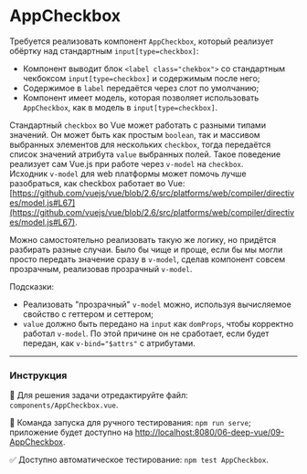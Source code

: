 # AppCheckbox

Требуется реализовать компонент `AppCheckbox`, который реализует обёртку над стандартным `input[type=checkbox]`:
- Компонент выводит блок `<label class="chekbox">` со стандартным чекбоксом `input[type=checkbox]` и содержимым после него;
- Содержимое в `label` передаётся через слот по умолчанию;
- Компонент имеет модель, которая позволяет использовать `AppCheckbox`, как в модель в `input[type=checkbox]`.

Стандартный `checkbox` во Vue может работать с разными типами значений. Он может быть как простым `boolean`, так и массивом выбранных элементов для нескольких `checkbox`, тогда передаётся список значений атрибута `value` выбранных полей. Такое поведение реализует сам Vue.js при работе через `v-model` на `checkbox`.<br>
Исходник `v-model` для web платформы может помочь лучше разобраться, как checkbox работает во Vue: [https://github.com/vuejs/vue/blob/2.6/src/platforms/web/compiler/directives/model.js#L67](https://github.com/vuejs/vue/blob/2.6/src/platforms/web/compiler/directives/model.js#L67).

Можно самостоятельно реализовать такую же логику, но придётся разбирать разные случаи. Было бы чище и проще, если бы мы могли просто передать значение сразу в `v-model`, сделав компонент совсем прозрачным, реализовав прозрачный `v-model`. 

Подсказки:
- Реализовать "прозрачный" `v-model` можно, используя вычисляемое свойство с геттером и сеттером;
- `value` должно быть передано на `input` как `domProps`, чтобы корректно работал `v-model`. По этой причине он не сработает, если будет передан, как `v-bind="$attrs"` с атрибутами.

---

### Инструкция

📝 Для решения задачи отредактируйте файл: `components/AppCheckbox.vue`.

🚀 Команда запуска для ручного тестирования: `npm run serve`;<br>
приложение будет доступно на [http://localhost:8080/06-deep-vue/09-AppCheckbox](http://localhost:8080/06-deep-vue/09-AppCheckbox).

✅ Доступно автоматическое тестирование: `npm test AppCheckbox`.
